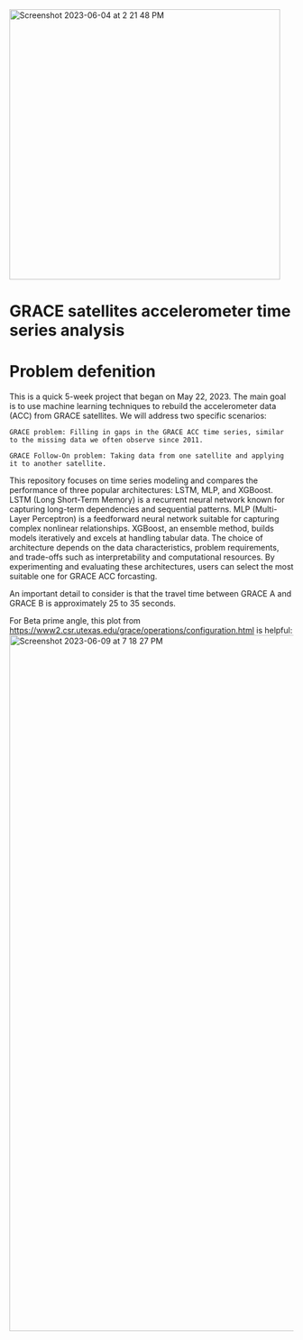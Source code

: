

<img width="480" alt="Screenshot 2023-06-04 at 2 21 48 PM" src="https://github.com/Darbeheshti/GRACE-satellite-ACC_time_series/assets/50994293/b6320254-8f6f-41f4-9d49-0f99e93e63a9">

# GRACE satellites accelerometer time series analysis

# Problem defenition
This is a quick 5-week project that began on May 22, 2023. The main goal is to use machine learning techniques to rebuild the accelerometer data (ACC) from GRACE satellites. We will address two specific scenarios:

    GRACE problem: Filling in gaps in the GRACE ACC time series, similar to the missing data we often observe since 2011.
    
    GRACE Follow-On problem: Taking data from one satellite and applying it to another satellite.
    
This repository focuses on time series modeling and compares the performance of three popular architectures: LSTM, MLP, and XGBoost. LSTM (Long Short-Term Memory) is a recurrent neural network known for capturing long-term dependencies and sequential patterns. MLP (Multi-Layer Perceptron) is a feedforward neural network suitable for capturing complex nonlinear relationships. XGBoost, an ensemble method, builds models iteratively and excels at handling tabular data. The choice of architecture depends on the data characteristics, problem requirements, and trade-offs such as interpretability and computational resources. By experimenting and evaluating these architectures, users can select the most suitable one for GRACE ACC forcasting.

An important detail to consider is that the travel time between GRACE A and GRACE B is approximately 25 to 35 seconds.

For Beta prime angle, this plot from https://www2.csr.utexas.edu/grace/operations/configuration.html is helpful:
<img width="1236" alt="Screenshot 2023-06-09 at 7 18 27 PM" src="https://github.com/Darbeheshti/GRACE-satellite-ACC_time_series/assets/50994293/1da1f7b3-7bb4-4008-9d8a-fef4fdca44ef">




